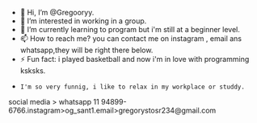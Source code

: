 - 👋 Hi, I’m @Gregooryy.
- 👀 I’m interested in working in a group.
- 🌱 I’m currently learning to program but i'm still at a beginner level.
- 📫 How to reach me? you can contact me on instagram , email ans whatsapp,they will be right there below.
- ⚡ Fun fact: i played basketball and now i'm in love with programming ksksks.
-     I'm so very funnig, i like to relax in my workplace or studdy.
<!---
Gregooryy/Gregooryy is a ✨ special ✨ repository because its `README.md` (this file) appears on your GitHub profile.
You can click the Preview link to take a look at your changes.
---> social media > whatsapp 11 94899-6766.instagram>og_sant1.email>gregorystosr234@gmail.com
